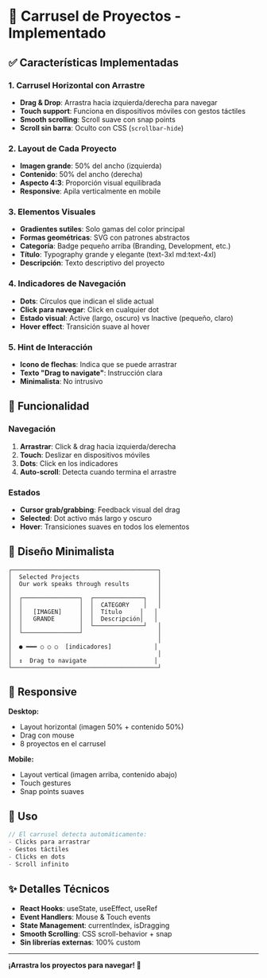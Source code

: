 # 🎠 Carrusel de Proyectos - Implementado

## ✅ Características Implementadas

### 1. Carrusel Horizontal con Arrastre
- **Drag & Drop**: Arrastra hacia izquierda/derecha para navegar
- **Touch support**: Funciona en dispositivos móviles con gestos táctiles
- **Smooth scrolling**: Scroll suave con snap points
- **Scroll sin barra**: Oculto con CSS (`scrollbar-hide`)

### 2. Layout de Cada Proyecto
- **Imagen grande**: 50% del ancho (izquierda)
- **Contenido**: 50% del ancho (derecha)
- **Aspecto 4:3**: Proporción visual equilibrada
- **Responsive**: Apila verticalmente en mobile

### 3. Elementos Visuales
- **Gradientes sutiles**: Solo gamas del color principal
- **Formas geométricas**: SVG con patrones abstractos
- **Categoría**: Badge pequeño arriba (Branding, Development, etc.)
- **Título**: Typography grande y elegante (text-3xl md:text-4xl)
- **Descripción**: Texto descriptivo del proyecto

### 4. Indicadores de Navegación
- **Dots**: Círculos que indican el slide actual
- **Click para navegar**: Click en cualquier dot
- **Estado visual**: Active (largo, oscuro) vs Inactive (pequeño, claro)
- **Hover effect**: Transición suave al hover

### 5. Hint de Interacción
- **Icono de flechas**: Indica que se puede arrastrar
- **Texto "Drag to navigate"**: Instrucción clara
- **Minimalista**: No intrusivo

## 🎯 Funcionalidad

### Navegación
1. **Arrastrar**: Click & drag hacia izquierda/derecha
2. **Touch**: Deslizar en dispositivos móviles
3. **Dots**: Click en los indicadores
4. **Auto-scroll**: Detecta cuando termina el arrastre

### Estados
- **Cursor grab/grabbing**: Feedback visual del drag
- **Selected**: Dot activo más largo y oscuro
- **Hover**: Transiciones suaves en todos los elementos

## 🎨 Diseño Minimalista

```
┌─────────────────────────────────────────┐
│  Selected Projects                      │
│  Our work speaks through results        │
│                                         │
│  ┌────────────────┐  ┌──────────────┐   │
│  │                │  │  CATEGORY    │   │
│  │   [IMAGEN]     │  │  Título     │   │
│  │   GRANDE       │  │  Descripción│   │
│  │                │  └──────────────┘   │
│  └────────────────┘                     │
│                                         │
│  ● ━━━ ○ ○ ○  [indicadores]            │
│                                         │
│  ↕️  Drag to navigate                   │
└─────────────────────────────────────────┘
```

## 📱 Responsive

**Desktop:**
- Layout horizontal (imagen 50% + contenido 50%)
- Drag con mouse
- 8 proyectos en el carrusel

**Mobile:**
- Layout vertical (imagen arriba, contenido abajo)
- Touch gestures
- Snap points suaves

## 🚀 Uso

```typescript
// El carrusel detecta automáticamente:
- Clicks para arrastrar
- Gestos táctiles
- Clicks en dots
- Scroll infinito
```

## ✨ Detalles Técnicos

- **React Hooks**: useState, useEffect, useRef
- **Event Handlers**: Mouse & Touch events
- **State Management**: currentIndex, isDragging
- **Smooth Scrolling**: CSS scroll-behavior + snap
- **Sin librerías externas**: 100% custom

---

**¡Arrastra los proyectos para navegar! 🎨**


